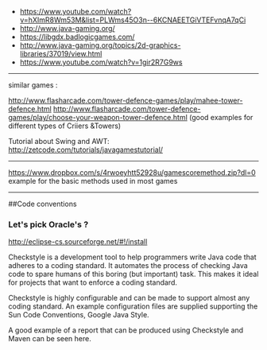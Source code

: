 * https://www.youtube.com/watch?v=hXImR8Wm53M&list=PLWms45O3n--6KCNAEETGiVTEFvnqA7qCi
* http://www.java-gaming.org/
* https://libgdx.badlogicgames.com/
* http://www.java-gaming.org/topics/2d-graphics-libraries/37019/view.html
* https://www.youtube.com/watch?v=1gir2R7G9ws



---------------------------------------------------------------------------------------
similar games :

http://www.flasharcade.com/tower-defence-games/play/mahee-tower-defence.html
http://www.flasharcade.com/tower-defence-games/play/choose-your-weapon-tower-defence.html (good examples for different types of Criiers  &Towers)


Tutorial about Swing and AWT:
http://zetcode.com/tutorials/javagamestutorial/

------------------------------------------------------------------------------------------
https://www.dropbox.com/s/4rwoeyhtt52928u/gamescoremethod.zip?dl=0                 example for the basic methods used in most games

---
##Code conventions
### Let's pick Oracle's ?
http://eclipse-cs.sourceforge.net/#!/install

Checkstyle is a development tool to help programmers write Java code that adheres to a coding standard. It automates the process of checking Java code to spare humans of this boring (but important) task. This makes it ideal for projects that want to enforce a coding standard.

Checkstyle is highly configurable and can be made to support almost any coding standard. An example configuration files are supplied supporting the Sun Code Conventions, Google Java Style.

A good example of a report that can be produced using Checkstyle and Maven can be seen here.

